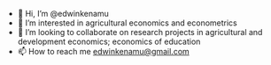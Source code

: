 - 👋 Hi, I’m @edwinkenamu
- 👀 I’m interested in agricultural economics and econometrics 
- 💞️ I’m looking to collaborate on research projects in agricultural and development economics; economics of education
- 📫 How to reach me edwinkenamu@gmail.com

<!---
edwinkenamu/edwinkenamu is a ✨ special ✨ repository because its `README.md` (this file) appears on your GitHub profile.
You can click the Preview link to take a look at your changes.
--->
